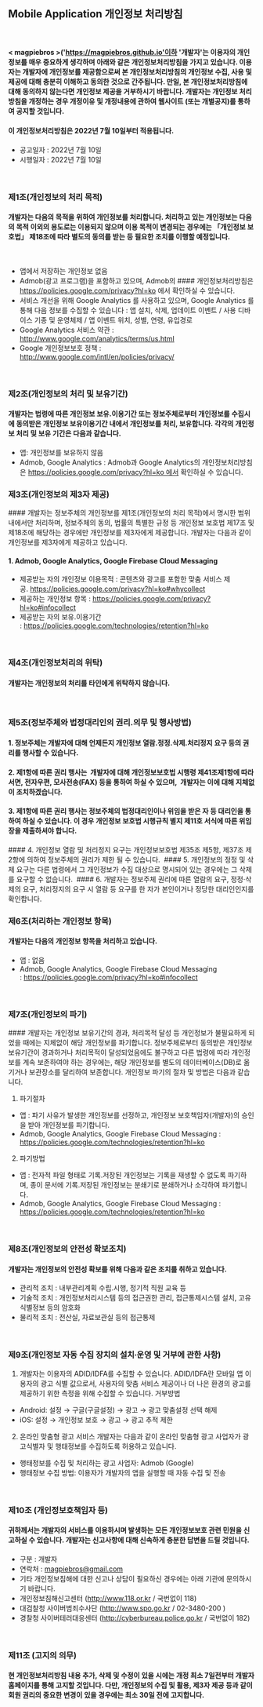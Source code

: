 ## Mobile Application 개인정보 처리방침
<br>

#### < magpiebros >('https://magpiebros.github.io'이하 '개발자'는 이용자의 개인정보를 매우 중요하게 생각하며 아래와 같은 개인정보처리방침을 가지고 있습니다. 이용자는 개발자에 개인정보를 제공함으로써 본 개인정보처리방침의 개인정보 수집, 사용 및 제공에 대해 충분히 이해하고 동의한 것으로 간주됩니다. 만일, 본 개인정보처리방침에 대해 동의하지 않는다면 개인정보 제공을 거부하시기 바랍니다. 개발자는 개인정보 처리방침을 개정하는 경우 개정이유 및 개정내용에 관하여 웹사이트 (또는 개별공지)를 통하여 공지할 것입니다.
#### 이 개인정보처리방침은 2022년 7월 10일부터 적용됩니다.  
* 공고일자 : 2022년 7월 10일
* 시행일자 : 2022년 7월 10일
<br>  

### 제1조(개인정보의 처리 목적)
#### 개발자는 다음의 목적을 위하여 개인정보를 처리합니다. 처리하고 있는 개인정보는 다음의 목적 이외의 용도로는 이용되지 않으며 이용 목적이 변경되는 경우에는 「개인정보 보호법」 제18조에 따라 별도의 동의를 받는 등 필요한 조치를 이행할 예정입니다.
<br>

* 앱에서 저장하는 개인정보 없음
* Admob(광고 프로그램)을 포함하고 있으며, Admob의 #### 개인정보처리방침은 https://policies.google.com/privacy?hl=ko 에서 확인하실 수 있습니다.
* 서비스 개선을 위해 Google Analytics 를 사용하고 있으며, Google Analytics 를 통해 다음 정보를 수집할 수 있습니다 : 앱 설치, 삭제, 업데이트 이벤트 / 사용 디바이스 기종 및 운영체제 / 앱 이벤트 위치, 성별, 연령, 유입경로
* Google Analytics 서비스 약관 : http://www.google.com/analytics/terms/us.html
* Google 개인정보보호 정책 : http://www.google.com/intl/en/policies/privacy/
<br>

### 제2조(개인정보의 처리 및 보유기간) 
#### 개발자는 법령에 따른 개인정보 보유․이용기간 또는 정보주체로부터 개인정보를 수집시에 동의받은 개인정보 보유이용기간 내에서 개인정보를 처리, 보유합니다. 각각의 개인정보 처리 및 보유 기간은 다음과 같습니다. 
* 앱: 개인정보를 보유하지 않음
* Admob, Google Analytics : Admob과 Google Analytics의 개인정보처리방침은 https://policies.google.com/privacy?hl=ko 에서 확인하실 수 있습니다.

### 제3조(개인정보의 제3자 제공) 
#### 개발자는 정보주체의 개인정보를 제1조(개인정보의 처리 목적)에서 명시한 범위 내에서만 처리하며, 정보주체의 동의, 법률의 특별한 규정 등 개인정보 보호법 제17조 및 제18조에 해당하는 경우에만 개인정보를 제3자에게 제공합니다. 개발자는 다음과 같이 개인정보를 제3자에게 제공하고 있습니다.

#### 1. Admob, Google Analytics, Google Firebase Cloud Messaging
* 제공받는 자의 개인정보 이용목적 : 콘텐츠와 광고를 포함한 맞춤 서비스 제공. https://policies.google.com/privacy?hl=ko#whycollect
* 제공하는 개인정보 항목 : https://policies.google.com/privacy?hl=ko#infocollect
* 제공받는 자의 보유․이용기간 : https://policies.google.com/technologies/retention?hl=ko  
<br>

### 제4조(개인정보처리의 위탁)
#### 개발자는 개인정보의 처리를 타인에게 위탁하지 않습니다.
<br>

### 제5조(정보주체와 법정대리인의 권리․의무 및 행사방법) 
#### 1. 정보주체는 개발자에 대해 언제든지 개인정보 열람․정정․삭제․처리정지 요구 등의 권리를 행사할 수 있습니다.
#### 2. 제1항에 따른 권리 행사는  개발자에 대해 개인정보보호법 시행령 제41조제1항에 따라 서면, 전자우편, 모사전송(FAX) 등을 통하여 하실 수 있으며,  개발자는 이에 대해 지체없이 조치하겠습니다. 
#### 3. 제1항에 따른 권리 행사는 정보주체의 법정대리인이나 위임을 받은 자 등 대리인을 통하여 하실 수 있습니다. 이 경우 개인정보 보호법 시행규칙 별지 제11호 서식에 따른 위임장을 제출하셔야 합니다. 
#### 4. 개인정보 열람 및 처리정지 요구는 개인정보보호법 제35조 제5항, 제37조 제2항에 의하여 정보주체의 권리가 제한 될 수 있습니다. 
#### 5. 개인정보의 정정 및 삭제 요구는 다른 법령에서 그 개인정보가 수집 대상으로 명시되어 있는 경우에는 그 삭제를 요구할 수 없습니다. 
#### 6. 개발자는 정보주체 권리에 따른 열람의 요구, 정정·삭제의 요구, 처리정지의 요구 시 열람 등 요구를 한 자가 본인이거나 정당한 대리인인지를 확인합니다. 
<br>

### 제6조(처리하는 개인정보 항목)
#### 개발자는 다음의 개인정보 항목을 처리하고 있습니다. 
* 앱 : 없음
* Admob, Google Analytics, Google Firebase Cloud Messaging : https://policies.google.com/privacy?hl=ko#infocollect
<br>

### 제7조(개인정보의 파기) 
#### 개발자는 개인정보 보유기간의 경과, 처리목적 달성 등 개인정보가 불필요하게 되었을 때에는 지체없이 해당 개인정보를 파기합니다. 정보주체로부터 동의받은 개인정보 보유기간이 경과하거나 처리목적이 달성되었음에도 불구하고 다른 법령에 따라 개인정보를 계속 보존하여야 하는 경우에는, 해당 개인정보를 별도의 데이터베이스(DB)로 옮기거나 보관장소를 달리하여 보존합니다. 개인정보 파기의 절차 및 방법은 다음과 같습니다. 
1. 파기절차
* 앱 : 파기 사유가 발생한 개인정보를 선정하고, 개인정보 보호책임자(개발자)의 승인을 받아 개인정보를 파기합니다. 
* Admob, Google Analytics, Google Firebase Cloud Messaging : https://policies.google.com/technologies/retention?hl=ko
2. 파기방법
* 앱 : 전자적 파일 형태로 기록․저장된 개인정보는 기록을 재생할 수 없도록 파기하며, 종이 문서에 기록․저장된 개인정보는 분쇄기로 분쇄하거나 소각하여 파기합니다. 
* Admob, Google Analytics, Google Firebase Cloud Messaging : https://policies.google.com/technologies/retention?hl=ko
<br>

### 제8조(개인정보의 안전성 확보조치)
#### 개발자는 개인정보의 안전성 확보를 위해 다음과 같은 조치를 취하고 있습니다. 
* 관리적 조치 : 내부관리계획 수립․시행, 정기적 직원 교육 등 
* 기술적 조치 : 개인정보처리시스템 등의 접근권한 관리, 접근통제시스템 설치, 고유식별정보 등의 암호화
* 물리적 조치 : 전산실, 자료보관실 등의 접근통제 
<br>

### 제9조(개인정보 자동 수집 장치의 설치∙운영 및 거부에 관한 사항)     
1. 개발자는 이용자의 ADID/IDFA를 수집할 수 있습니다. ADID/IDFA란 모바일 앱 이용자의 광고 식별 값으로서, 사용자의 맞춤 서비스 제공이나 더 나은 환경의 광고를 제공하기 위한 측정을 위해 수집할 수 있습니다.
거부방법
* Android: 설정 → 구글(구글설정) → 광고 → 광고 맞춤설정 선택 해제
* iOS: 설정 → 개인정보 보호 → 광고 → 광고 추적 제한
2. 온라인 맞춤형 광고 서비스
개발자는 다음과 같이 온라인 맞춤형 광고 사업자가 광고식별자 및 행태정보를 수집하도록 허용하고 있습니다.
* 행태정보를 수집 및 처리하는 광고 사업자: Admob (Google)
* 행태정보 수집 방법: 이용자가 개발자의 앱을 실행할 때 자동 수집 및 전송
<br>

### 제10조 (개인정보호책임자 등)
#### 귀하께서는 개발자의 서비스를 이용하시며 발생하는 모든 개인정보보호 관련 민원을 신고하실 수 있습니다. 개발자는 신고사항에 대해 신속하게 충분한 답변을 드릴 것입니다.
* 구분 : 개발자
* 연락처 : magpiebros@gmail.com
* 기타 개인정보침해에 대한 신고나 상담이 필요하신 경우에는 아래 기관에 문의하시기 바랍니다.
* 개인정보침해신고센터 (http://www.118.or.kr / 국번없이 118)
* 대검찰청 사이버범죄수사단 (http://www.spo.go.kr / 02-3480-200 )
* 경찰청 사이버테러대응센터 (http://cyberbureau.police.go.kr / 국번없이 182)
<br>

### 제11조 (고지의 의무)
#### 현 개인정보처리방침 내용 추가, 삭제 및 수정이 있을 시에는 개정 최소 7일전부터 개발자 홈페이지를 통해 고지할 것입니다. 다만, 개인정보의 수집 및 활용, 제3자 제공 등과 같이 회원 권리의 중요한 변경이 있을 경우에는 최소 30일 전에 고지합니다.